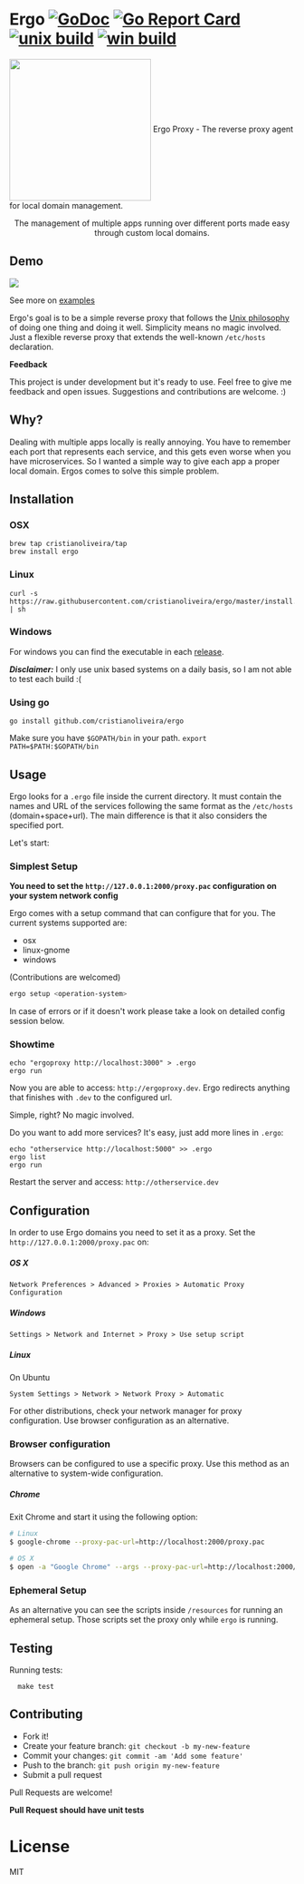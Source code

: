 
# Ergo [![GoDoc](https://godoc.org/github.com/cristianoliveira/ergo?status.svg)](https://godoc.org/github.com/cristianoliveira/ergo) [![Go Report Card](https://goreportcard.com/badge/github.com/cristianoliveira/ergo)](https://goreportcard.com/report/github.com/cristianoliveira/ergo) [![unix build](https://img.shields.io/travis/cristianoliveira/ergo.svg?label=unix)](https://travis-ci.org/cristianoliveira/ergo) [![win build](https://img.shields.io/appveyor/ci/cristianoliveira/ergo.svg?label=win)](https://ci.appveyor.com/project/cristianoliveira/ergo) 

<p align="left" >
<img src="https://s-media-cache-ak0.pinimg.com/736x/aa/bc/3b/aabc3b2b789f478ffb87ac2f0bdd2d33--ergo-proxy-manga-anime.jpg" width="250" align="center" />
<span>Ergo Proxy - The reverse proxy agent for local domain management.</span>

</p>

<p align="center">
  The management of multiple apps running over different ports made easy through custom local domains.
</p>

## Demo

<img src="https://raw.githubusercontent.com/cristianoliveira/ergo/master/demo.gif" align="center" />

See more on [examples](https://github.com/cristianoliveira/ergo/tree/master/examples)

Ergo's goal is to be a simple reverse proxy that follows the [Unix philosophy](https://en.wikipedia.org/wiki/Unix_philosophy) of doing one thing and doing it well. Simplicity means no magic involved. Just a flexible reverse proxy that extends the well-known `/etc/hosts` declaration.

**Feedback**

This project is under development but it's ready to use. Feel free to give me
feedback and open issues. Suggestions and contributions are welcome. :)

## Why?

Dealing with multiple apps locally is really annoying. You have to remember each port that represents each service, and this gets even worse when you have microservices. So I wanted a simple way to give each app a proper local domain. Ergos comes to solve this simple problem.

## Installation

### OSX
```
brew tap cristianoliveira/tap
brew install ergo
```

### Linux
```
curl -s https://raw.githubusercontent.com/cristianoliveira/ergo/master/install.sh | sh
```

### Windows
For windows you can find the executable in each [release](https://github.com/cristianoliveira/ergo/releases).

***Disclaimer:***
I only use unix based systems on a daily basis, so I am not able to test each build :(

### Using go
```
go install github.com/cristianoliveira/ergo
```
Make sure you have `$GOPATH/bin` in your path. `export PATH=$PATH:$GOPATH/bin`

## Usage

Ergo looks for a `.ergo` file inside the current directory. It must contain the names and URL of the services following the same format as the `/etc/hosts` (domain+space+url). The main difference is that it also considers the specified port.

Let's start:

### Simplest Setup

**You need to set the `http://127.0.0.1:2000/proxy.pac` configuration on your system network config**

Ergo comes with a setup command that can configure that for you. The current systems supported are:

 - osx
 - linux-gnome
 - windows

(Contributions are welcomed)

```bash
ergo setup <operation-system>
```

In case of errors or if it doesn't work please take a look on detailed config session below.

### Showtime

```
echo "ergoproxy http://localhost:3000" > .ergo
ergo run
```
Now you are able to access: `http://ergoproxy.dev`.
Ergo redirects anything that finishes with `.dev` to the configured url.

Simple, right? No magic involved.

Do you want to add more services? It's easy, just add more lines in `.ergo`:
```
echo "otherservice http://localhost:5000" >> .ergo
ergo list
ergo run
```

Restart the server and access: `http://otherservice.dev`

## Configuration

In order to use Ergo domains you need to set it as a proxy. Set the `http://127.0.0.1:2000/proxy.pac` on:

##### OS X

`Network Preferences > Advanced > Proxies > Automatic Proxy Configuration`

##### Windows

`Settings > Network and Internet > Proxy > Use setup script`

##### Linux

On Ubuntu

`System Settings > Network > Network Proxy > Automatic`

For other distributions, check your network manager for proxy configuration. Use browser configuration as an alternative.

### Browser configuration

Browsers can be configured to use a specific proxy. Use this method as an alternative to system-wide configuration.

##### Chrome

Exit Chrome and start it using the following option:

```sh
# Linux
$ google-chrome --proxy-pac-url=http://localhost:2000/proxy.pac

# OS X
$ open -a "Google Chrome" --args --proxy-pac-url=http://localhost:2000/proxy.pac
```

### Ephemeral Setup

As an alternative you can see the scripts inside `/resources` for running an
ephemeral setup. Those scripts set the proxy only while `ergo` is running.

## Testing 

Running tests:
```
  make test
```

## Contributing
 - Fork it!
 - Create your feature branch: `git checkout -b my-new-feature`
 - Commit your changes: `git commit -am 'Add some feature'`
 - Push to the branch: `git push origin my-new-feature`
 - Submit a pull request

Pull Requests are welcome!

**Pull Request should have unit tests**

# License

MIT
